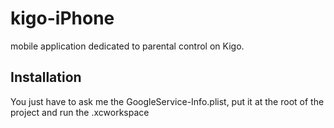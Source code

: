 # kigo-iPhone
mobile application dedicated to parental control on Kigo.

## Installation
You just have to ask me the GoogleService-Info.plist, put it at the root of the project and run the .xcworkspace
